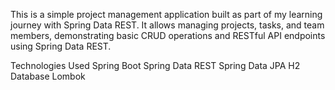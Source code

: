 This is a simple project management application built as part of my learning journey with Spring Data REST. It allows managing projects, tasks, and team members, demonstrating basic CRUD operations and RESTful API endpoints using Spring Data REST.

Technologies Used 
    Spring Boot
    Spring Data REST
    Spring Data JPA
    H2 Database
    Lombok
